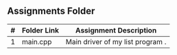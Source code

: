 ##  Assignments Folder

|   #   | Folder Link | Assignment Description        |
| :---: | ----------- | ----------------------        |
|   1   | main.cpp | Main driver of my list program . |
